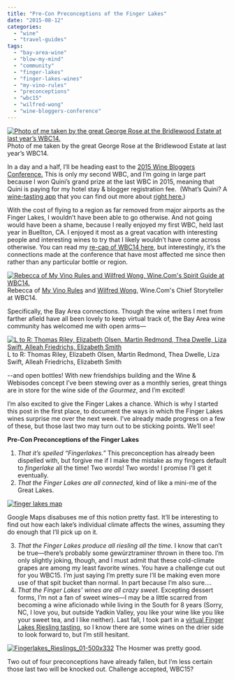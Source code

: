 ```yaml
---
title: "Pre-Con Preconceptions of the Finger Lakes"
date: "2015-08-12"
categories:
  - "wine"
  - "travel-guides"
tags:
  - "bay-area-wine"
  - "blow-my-mind"
  - "community"
  - "finger-lakes"
  - "finger-lakes-wines"
  - "my-vino-rules"
  - "preconceptions"
  - "wbc15"
  - "wilfred-wong"
  - "wine-bloggers-conference"
---
```





<div class="caption">

[![Photo of me taken by the great George Rose at the Bridlewood Estate at last year’s WBC14.](http://s3.amazonaws.com/thegourmez-wpmedia/2015/08/george-rose-shot-500x402.jpg)](http://s3.amazonaws.com/thegourmez-wpmedia/2015/08/george-rose-shot.jpg) Photo of me taken by the great George Rose at the Bridlewood Estate at last year’s WBC14.</div>


In a day and a half, I’ll be heading east to the [2015 Wine Bloggers Conference.](http://winebloggersconference.org/) This is only my second WBC, and I’m going in large part because I won Quini’s grand prize at the last WBC in 2015, meaning that Quini is paying for my hotel stay & blogger registration fee.  (What’s Quini? A [wine-tasting app](https://quiniwine.com/) that you can find out more about [right here.](http://thegourmez.com/2014/08/19/the-quini-app-and-my-changing-wine-reviews/))

With the cost of flying to a region as far removed from major airports as the Finger Lakes, I wouldn’t have been able to go otherwise. And not going would have been a shame, because I really enjoyed my first WBC, held last year in Buellton, CA. I enjoyed it most as a great vacation with interesting people and interesting wines to try that I likely wouldn’t have come across otherwise. You can read my [re-cap of WBC14 here](http://thegourmez.com/2014/07/22/wbc14-thoughts-wine-bloggers-conference/), but interestingly, it’s the connections made at the conference that have most affected me since then rather than any particular bottle or region.




<div class="caption">

[![Rebecca of My Vino Rules and Wilfred Wong, Wine.Com's Spirit Guide at WBC14.](http://s3.amazonaws.com/thegourmez-wpmedia/2014/07/WBC_14_147-300x200.jpg)](http://s3.amazonaws.com/thegourmez-wpmedia/2014/07/WBC_14_147.jpg) Rebecca of [My Vino Rules](http://myvinorules.com/vinorules/) and [Wilfred Wong,](https://www.facebook.com/Wilffred) Wine.Com's Chief Storyteller at WBC14.</div>


Specifically, the Bay Area connections. Though the wine writers I met from farther afield have all been lovely to keep virtual track of, the Bay Area wine community has welcomed me with open arms—




<div class="caption">

[![L to R: Thomas Riley, Elizabeth Olsen, Martin Redmond, Thea Dwelle, Liza Swift, Alleah Friedrichs, Elizabeth Smith](http://s3.amazonaws.com/thegourmez-wpmedia/2015/07/Bliss_Imports_007-500x334.jpg)](http://s3.amazonaws.com/thegourmez-wpmedia/2015/07/Bliss_Imports_007.jpg) L to R: Thomas Riley, Elizabeth Olsen, Martin Redmond, Thea Dwelle, Liza Swift, Alleah Friedrichs, Elizabeth Smith</div>


\--and open bottles! With new friendships building and the Wine & Webisodes concept I’ve been stewing over as a monthly series, great things are in store for the wine side of _the Gourmez_, and I’m excited!

I’m also excited to give the Finger Lakes a chance. Which is why I started this post in the first place, to document the ways in which the Finger Lakes wines surprise me over the next week. I’ve already made progress on a few of these, but those last two may turn out to be sticking points. We’ll see!

**Pre-Con Preconceptions of the Finger Lakes**

1. _That it’s spelled “Fingerlakes.”_ This preconception has already been dispelled with, but forgive me if I make the mistake as my fingers default to _fingerlake_ all the time! Two words! Two words! I promise I’ll get it eventually.
2. _That the Finger Lakes are all connected_, kind of like a mini-me of the Great Lakes.

[![finger lakes map](http://s3.amazonaws.com/thegourmez-wpmedia/2015/08/finger-lakes-map-500x254.jpg)](http://s3.amazonaws.com/thegourmez-wpmedia/2015/08/finger-lakes-map.jpg)

Google Maps disabuses me of this notion pretty fast. It’ll be interesting to find out how each lake’s individual climate affects the wines, assuming they do enough that I’ll pick up on it.

3. _That the Finger Lakes produce all riesling all the time._ I know that can’t be true—there’s probably some gewürztraminer thrown in there too. I’m only slightly joking, though, and I must admit that these cold-climate grapes are among my least favorite wines. You have a challenge cut out for you WBC15. I’m just saying I’m pretty sure I’ll be making even more use of that spit bucket than normal. In part because I’m also sure….
4. _That the Finger Lakes’ wines are all crazy sweet_. Excepting dessert forms, I’m not a fan of sweet wines—I may be a little scarred from becoming a wine aficionado while living in the South for 8 years (Sorry, NC, I love you, but outside Yadkin Valley, you like your wine like you like your sweet tea, and I like neither). Last fall, I took part in a [virtual Finger Lakes Riesling tasting](http://thegourmez.com/2014/09/27/finger-lakes-2013-riesling-launch-live-on-twitter-and-facebook/), so I know there are some wines on the drier side to look forward to, but I’m still hesitant.




<div class="caption">

[![Fingerlakes_Rieslings_01-500x332](http://s3.amazonaws.com/thegourmez-wpmedia/2014/09/Fingerlakes_Rieslings_01-500x332.jpg)](http://s3.amazonaws.com/thegourmez-wpmedia/2014/09/Fingerlakes_Rieslings_01-500x332.jpg) The Hosmer was pretty good.</div>


Two out of four preconceptions have already fallen, but I’m less certain those last two will be knocked out. Challenge accepted, WBC15?
